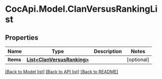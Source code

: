 # CocApi.Model.ClanVersusRankingList
## Properties

Name | Type | Description | Notes
------------ | ------------- | ------------- | -------------
**Items** | [**List&lt;ClanVersusRanking&gt;**](ClanVersusRanking.md) |  | [optional] 

[[Back to Model list]](../README.md#documentation-for-models) [[Back to API list]](../README.md#documentation-for-api-endpoints) [[Back to README]](../README.md)

